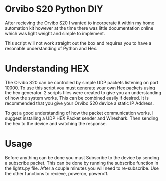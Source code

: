 # Orvibo S20 Python DIY

After recieving the Orvibo S20 I wanted to incorperate it within my home automation kit however at the time there was little documentation online which was light weight and simple to implement. 

This script will not work straight out the box and requires you to have a resonable understanding of Python and Hex.

# Understanding HEX

The Orvibo S20 can be controlled by simple UDP packets listening on port 10000.
To use this script you must generate your own Hex packets using the hex generator. 2 scripts files were created to give you an understanding of how the system works. This can be combined easily if desired.
It is recommended that you give your Orvibo S20 device a static IP Address.

To get a good understanding of how the packet communication works. I suggest installing a UDP HEX Packet sender and Wireshark. Then sending the hex to the device and watching the response.

# Usage

Before anything can be done you must Subscribe to the device by sending a subscribe packet.
This can be done by running the subscribe function in the lights.py file.
After a couple minutes you will need to re-subscribe.
Use the other functions to recieve, poweron, poweroff.

